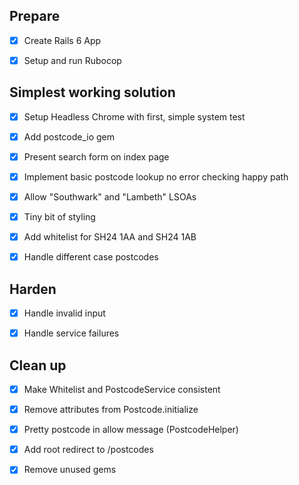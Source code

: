 ## Prepare

- [x] Create Rails 6 App
- [x] Setup and run Rubocop


## Simplest working solution

- [x] Setup Headless Chrome with first, simple system test
- [x] Add postcode_io gem
- [x] Present search form on index page
- [x] Implement basic postcode lookup no error checking happy path
- [x] Allow "Southwark" and "Lambeth" LSOAs
- [x] Tiny bit of styling
- [x] Add whitelist for SH24 1AA and SH24 1AB
- [x] Handle different case postcodes


## Harden

- [x] Handle invalid input
- [x] Handle service failures


## Clean up

- [x] Make Whitelist and PostcodeService consistent
- [x] Remove attributes from Postcode.initialize
- [x] Pretty postcode in allow message (PostcodeHelper)
- [x] Add root redirect to /postcodes
- [x] Remove unused gems

